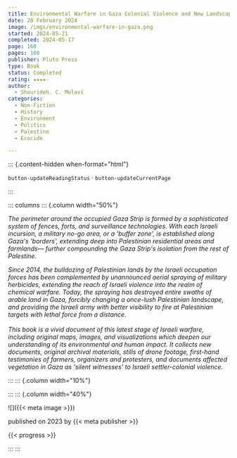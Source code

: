 ```yaml
---
title: Environmental Warfare in Gaza Colonial Violence and New Landscapes of Resistance
date: 20 February 2024
image: /imgs/environmental-warfare-in-gaza.png
started: 2024-05-21
completed: 2024-05-17
page: 160
pages: 160
publisher: Pluto Press
type: Book
status: Completed
rating: ★★★★☆
author:
  - Shourideh. C. Molavi
categories:
  - Non-Fiction
  - History
  - Environment
  - Politics
  - Palestine
  - Ecocide

---
```


::: {.content-hidden when-format="html"}

`button-updateReadingStatus`  · `button-updateCurrentPage`

:::

::: columns
::: {.column width="50%"}

*The perimeter around the occupied Gaza Strip is formed by a sophisticated system of fences, forts, and surveillance technologies. With each Israeli incursion, a military no-go area, or a 'buffer zone', is established along Gaza's 'borders', extending deep into Palestinian residential areas and farmlands— further compounding the Gaza Strip's isolation from the rest of Palestine.*  
  
*Since 2014, the bulldozing of Palestinian lands by the Israeli occupation forces has been complemented by unannounced aerial spraying of military herbicides, extending the reach of Israeli violence into the realm of chemical warfare. Today, the spraying has destroyed entire swaths of arable land in Gaza, forcibly changing a once-lush Palestinian landscape, and providing the Israeli army with better visibility to fire at Palestinian targets with lethal force from a distance.*  
​​​​​​​  
*This book is a vivid document of this latest stage of Israeli warfare, including original maps, images, and visualizations which deepen our understanding of its environmental and human impact. It collects new documents, original archival materials, stills of drone footage, first-hand testimonies of farmers, organizers and protesters, and documents affected vegetation in Gaza as 'silent witnesses' to Israeli settler-colonial violence.*

:::
::: {.column width="10%"}
<!-- empty column to create gap -->
:::
::: {.column width="40%"}

![]({{< meta image >}})

published on 2023 by {{< meta publisher >}}

{{< progress >}}

:::
:::

